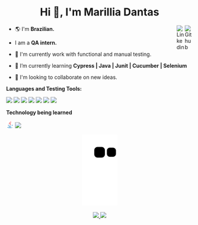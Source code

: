 <h1 align="center">Hi 👋, I'm Marillia Dantas</h1>

<a href="https://github.com/marilliadantas/">
  <img align="right" alt="Github" width="22px" src="https://user-images.githubusercontent.com/50798883/196443439-71fee3b1-2665-451c-a8e0-9d322803b4f7.png" />
</a>
<a href="https://www.linkedin.com/in/marilliadantas/">
  <img align="right" alt="Linkedin" width="22px" src="https://cdn.jsdelivr.net/gh/devicons/devicon/icons/linkedin/linkedin-original.svg" />
</a>

- 🌎 I'm **Brazilian.**

- I am a **QA intern.** 

- 🔭 I'm currently work with functional and manual testing.

- 🌱 I’m currently learning **Cypress | Java | Junit | Cucumber | Selenium**

- 👯 I'm looking to collaborate on new ideas.


**Languages and Testing Tools:**  

<code><img height="20" src="https://iconape.com/wp-content/files/gj/370774/svg/370774.svg"></code>
<code><img height="20" src="https://cdn.worldvectorlogo.com/logos/postman.svg"></code>
<code><img height="20" src="https://cdn.jsdelivr.net/gh/devicons/devicon/icons/javascript/javascript-original.svg"></code>
<code><img height="20" src="https://cdn.jsdelivr.net/gh/devicons/devicon/icons/css3/css3-original.svg"></code>
<code><img height="20" src="https://cdn.jsdelivr.net/gh/devicons/devicon/icons/html5/html5-original.svg"></code>
<code><img height="20" src="https://cdn.jsdelivr.net/gh/devicons/devicon/icons/git/git-original.svg"></code>
<code><img height="20" src="https://cdn.jsdelivr.net/gh/devicons/devicon/icons/vscode/vscode-original.svg"></code>
<br />
<div>
  
**Technology being learned**
  
<code><img height="20" src="https://raw.githubusercontent.com/devicons/devicon/master/icons/java/java-original.svg"></code>
<code><img height="20" src="https://cdn.worldvectorlogo.com/logos/appium.svg"></code>
  
<div align="center">

  ![Snake animation](https://github.com/marilliadantas/marilliadantas/blob/output/github-contribution-grid-snake.svg)
  
</div>

<div align="center">
  <a href="https://github.com/marilliadantas"><img height="180em" src="https://github-readme-stats.vercel.app/api?username=marilliadantas&show_icons=true&theme=dracula&include_all_commits=true&count_private=true"/>
    <img height="180em" src="https://github-readme-stats.vercel.app/api/top-langs/?username=marilliadantas&layout=compact&langs_count=7&theme=dracula"/>
</div>

